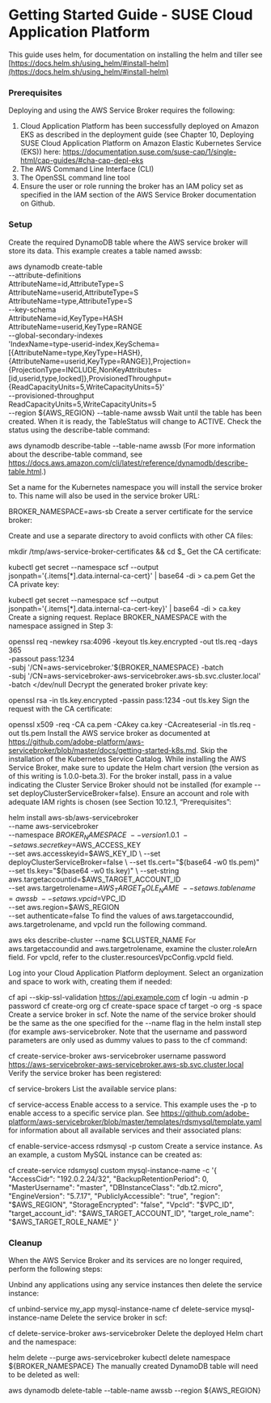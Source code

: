 # Getting Started Guide - SUSE Cloud Application Platform

This guide uses helm, for documentation on installing the helm and tiller see [https://docs.helm.sh/using_helm/#install-helm](https://docs.helm.sh/using_helm/#install-helm)

### Prerequisites
Deploying and using the AWS Service Broker requires the following:

1. Cloud Application Platform has been successfully deployed on Amazon EKS as described in the deployment guide (see Chapter 10, Deploying SUSE Cloud Application Platform on Amazon Elastic Kubernetes Service (EKS)) here: https://documentation.suse.com/suse-cap/1/single-html/cap-guides/#cha-cap-depl-eks
2. The AWS Command Line Interface (CLI)
3. The OpenSSL command line tool
4. Ensure the user or role running the broker has an IAM policy set as specified in the IAM section of the AWS Service Broker documentation on Github.

### Setup
Create the required DynamoDB table where the AWS service broker will store its data. This example creates a table named awssb:

aws dynamodb create-table \
		--attribute-definitions \
			AttributeName=id,AttributeType=S \
			AttributeName=userid,AttributeType=S \
			AttributeName=type,AttributeType=S \
		--key-schema \
			AttributeName=id,KeyType=HASH \
			AttributeName=userid,KeyType=RANGE \
		--global-secondary-indexes \
			'IndexName=type-userid-index,KeySchema=[{AttributeName=type,KeyType=HASH},{AttributeName=userid,KeyType=RANGE}],Projection={ProjectionType=INCLUDE,NonKeyAttributes=[id,userid,type,locked]},ProvisionedThroughput={ReadCapacityUnits=5,WriteCapacityUnits=5}' \
		--provisioned-throughput \
			ReadCapacityUnits=5,WriteCapacityUnits=5 \
		--region ${AWS_REGION} --table-name awssb
Wait until the table has been created. When it is ready, the TableStatus will change to ACTIVE. Check the status using the describe-table command:

aws dynamodb describe-table --table-name awssb
(For more information about the describe-table command, see https://docs.aws.amazon.com/cli/latest/reference/dynamodb/describe-table.html.)

Set a name for the Kubernetes namespace you will install the service broker to. This name will also be used in the service broker URL:

BROKER_NAMESPACE=aws-sb
Create a server certificate for the service broker:

Create and use a separate directory to avoid conflicts with other CA files:

mkdir /tmp/aws-service-broker-certificates && cd $_
Get the CA certificate:

kubectl get secret --namespace scf --output jsonpath='{.items[*].data.internal-ca-cert}' | base64 -di > ca.pem
Get the CA private key:

kubectl get secret --namespace scf --output jsonpath='{.items[*].data.internal-ca-cert-key}' | base64 -di > ca.key
Create a signing request. Replace BROKER_NAMESPACE with the namespace assigned in Step 3:

openssl req -newkey rsa:4096 -keyout tls.key.encrypted -out tls.req -days 365 \
  -passout pass:1234 \
  -subj '/CN=aws-servicebroker.'${BROKER_NAMESPACE} -batch \
  -subj '/CN=aws-servicebroker-aws-servicebroker.aws-sb.svc.cluster.local' -batch
  </dev/null
Decrypt the generated broker private key:

openssl rsa -in tls.key.encrypted -passin pass:1234 -out tls.key
Sign the request with the CA certificate:

openssl x509 -req -CA ca.pem -CAkey ca.key -CAcreateserial -in tls.req -out tls.pem
Install the AWS service broker as documented at https://github.com/adobe-platform/aws-servicebroker/blob/master/docs/getting-started-k8s.md. Skip the installation of the Kubernetes Service Catalog. While installing the AWS Service Broker, make sure to update the Helm chart version (the version as of this writing is 1.0.0-beta.3). For the broker install, pass in a value indicating the Cluster Service Broker should not be installed (for example --set deployClusterServiceBroker=false). Ensure an account and role with adequate IAM rights is chosen (see Section 10.12.1, “Prerequisites”:

helm install aws-sb/aws-servicebroker \
	     --name aws-servicebroker \
	     --namespace $BROKER_NAMESPACE \
	     --version 1.0.1 \
	     --set aws.secretkey=$AWS_ACCESS_KEY \
	     --set aws.accesskeyid=$AWS_KEY_ID \
	     --set deployClusterServiceBroker=false \
	     --set tls.cert="$(base64 -w0 tls.pem)" \
	     --set tls.key="$(base64 -w0 tls.key)" \
	     --set-string aws.targetaccountid=$AWS_TARGET_ACCOUNT_ID \
	     --set aws.targetrolename=$AWS_TARGET_ROLE_NAME \
	     --set aws.tablename=awssb \
	     --set aws.vpcid=$VPC_ID \
	     --set aws.region=$AWS_REGION \
	     --set authenticate=false
To find the values of aws.targetaccoundid, aws.targetrolename, and vpcId run the following command.

aws eks describe-cluster --name $CLUSTER_NAME
For aws.targetaccoundid and aws.targetrolename, examine the cluster.roleArn field. For vpcId, refer to the cluster.resourcesVpcConfig.vpcId field.

Log into your Cloud Application Platform deployment. Select an organization and space to work with, creating them if needed:

cf api --skip-ssl-validation https://api.example.com
cf login -u admin -p password
cf create-org org
cf create-space space
cf target -o org -s space
Create a service broker in scf. Note the name of the service broker should be the same as the one specified for the --name flag in the helm install step (for example aws-servicebroker. Note that the username and password parameters are only used as dummy values to pass to the cf command:

cf create-service-broker aws-servicebroker username password https://aws-servicebroker-aws-servicebroker.aws-sb.svc.cluster.local
Verify the service broker has been registered:

cf service-brokers
List the available service plans:

cf service-access
Enable access to a service. This example uses the -p to enable access to a specific service plan. See https://github.com/adobe-platform/aws-servicebroker/blob/master/templates/rdsmysql/template.yaml for information about all available services and their associated plans:

cf enable-service-access rdsmysql -p custom
Create a service instance. As an example, a custom MySQL instance can be created as:

cf create-service rdsmysql custom mysql-instance-name -c '{
  "AccessCidr": "192.0.2.24/32",
  "BackupRetentionPeriod": 0,
  "MasterUsername": "master",
  "DBInstanceClass": "db.t2.micro",
  "EngineVersion": "5.7.17",
  "PubliclyAccessible": "true",
  "region": "$AWS_REGION",
  "StorageEncrypted": "false",
  "VpcId": "$VPC_ID",
  "target_account_id": "$AWS_TARGET_ACCOUNT_ID",
  "target_role_name": "$AWS_TARGET_ROLE_NAME"
}'

### Cleanup
When the AWS Service Broker and its services are no longer required, perform the following steps:

Unbind any applications using any service instances then delete the service instance:

cf unbind-service my_app mysql-instance-name
cf delete-service mysql-instance-name
Delete the service broker in scf:

cf delete-service-broker aws-servicebroker
Delete the deployed Helm chart and the namespace:

helm delete --purge aws-servicebroker
kubectl delete namespace ${BROKER_NAMESPACE}
The manually created DynamoDB table will need to be deleted as well:

aws dynamodb delete-table --table-name awssb --region ${AWS_REGION}
